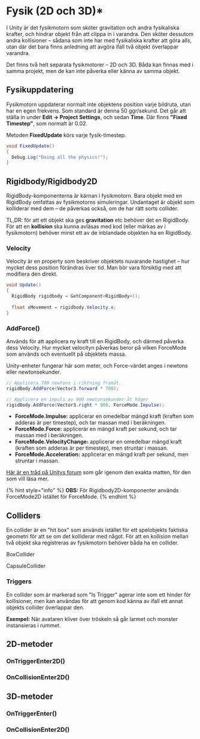 # Fysik (2D och 3D)\*

I Unity är det fysikmotorn som sköter gravitation och andra fysikaliska krafter, och hindrar objekt från att clippa in i varandra. Den sköter dessutom andra kollisioner – sådana som inte har med fysikaliska krafter att göra alls, utan där det bara finns anledning att avgöra ifall två objekt överlappar varandra.

Det finns två helt separata fysikmotorer – 2D och 3D. Båda kan finnas med i samma projekt, men de kan inte påverka eller känna av samma objekt.

## Fysikuppdatering

Fysikmotorn uppdaterar normalt inte objektens position varje bildruta, utan har en egen frekvens. Som standard är denna 50 ggr/sekund. Det går att ställa in under **Edit → Project Settings**, och sedan **Time**. Där finns **"Fixed Timestep"**, som normalt är 0.02.

Metoden **FixedUpdate** körs varje fysik-timestep.

```csharp
void FixedUpdate()
{
  Debug.Log("Doing all the physics!");
}
```

## Rigidbody/Rigidbody2D

RigidBody-komponenterna är kärnan i fysikmotorn. Bara objekt med en RigidBody omfattas av fysikmotorns simuleringar. Undantaget är objekt som kolliderar med dem – de påverkas också, om de har rätt sorts collider.

TL,DR: för att ett objekt ska ges **gravitation** etc behöver det en RigidBody. För att en **kollision** ska kunna avläsas med kod (eller märkas av i fysikmotorn) behöver minst ett av de inblandade objekten ha en RigidBody.

### Velocity

Velocity är en property som beskriver objektets nuvarande hastighet – hur mycket dess position förändras över tid. Man bör vara försiktig med att modifiera den direkt.

```csharp
void Update()
{
  RigidBody rigidbody = GetComponent<RigidBody>();
  
  float xMovement = rigidbody.Velocity.x;
}
```

### AddForce()

Används för att applicera ny kraft till en RigidBody, och därmed påverka dess Velocity. Hur mycket velocityn påverkas beror på vilken ForceMode som används och eventuellt på objektets massa.

Unity-enheter fungerar här som meter, och Force-värdet anges i newtons eller newtonsekunder.

```csharp
// Applicera 700 newtons i riktning framåt.
rigidBody.AddForce(Vector3.forward * 700);

// Applicera en impuls av 900 newtonsekunder åt höger
rigidBody.AddForce(Vector3.right * 900, ForceMode.Impulse);
```

* **ForceMode.Impulse:** applicerar en omedelbar mängd kraft (kraften som adderas är per timestep), och tar massan med i beräkningen.
* **ForceMode.Force:** applicerar en mängd kraft per sekund, och tar massan med i beräkningen.
* **ForceMode.VelocityChange:** applicerar en omedelbar mängd kraft (kraften som adderas är per timestep), men struntar i massan.
* **ForceMode.Acceleration:** applicerar en mängd kraft per sekund, men struntar i massan.

[Här är en tråd på Unitys forum](https://answers.unity.com/questions/696068/difference-between-forcemodeforceaccelerationimpul.html) som går igenom den exakta matten, för den som vill läsa mer.

{% hint style="info" %}
**OBS:** För Rigidbody2D-komponenter används ForceMode2D istället för ForceMode.
{% endhint %}

## Colliders

En collider är en "hit box" som används istället för ett spelobjekts faktiska geometri för att se om det kolliderar med något. För att en kollision mellan två objekt ska registreras av fysikmotorn behöver båda ha en collider.

BoxCollider

CapsuleCollider

### Triggers

En collider som är markerad som "Is Trigger" agerar inte som ett hinder för kollisioner, men kan användas för att genom kod känna av ifall ett annat objekts collider överlappar den.

**Exempel:** När avataren kliver över tröskeln så går larmet och monster instansieras i rummet.

## 2D-metoder

### OnTriggerEnter2D()

### OnCollisionEnter2D()

## 3D-metoder

### OnTriggerEnter()

### OnCollisionEnter2D()

###
